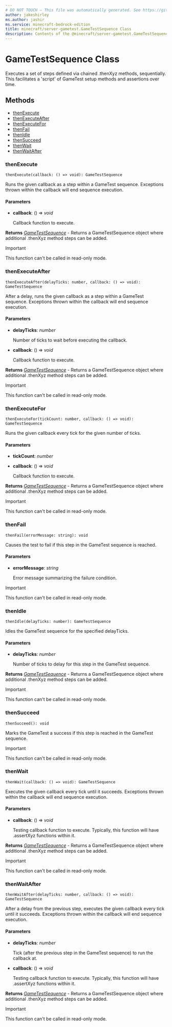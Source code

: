 ```yaml
---
# DO NOT TOUCH — This file was automatically generated. See https://github.com/mojang/minecraftapidocsgenerator to modify descriptions, examples, etc.
author: jakeshirley
ms.author: jashir
ms.service: minecraft-bedrock-edition
title: minecraft/server-gametest.GameTestSequence Class
description: Contents of the @minecraft/server-gametest.GameTestSequence class.
---
```

# GameTestSequence Class

Executes a set of steps defined via chained .thenXyz methods, sequentially. This facilitates a 'script' of GameTest setup methods and assertions over time.

## Methods
- [thenExecute](#thenexecute)
- [thenExecuteAfter](#thenexecuteafter)
- [thenExecuteFor](#thenexecutefor)
- [thenFail](#thenfail)
- [thenIdle](#thenidle)
- [thenSucceed](#thensucceed)
- [thenWait](#thenwait)
- [thenWaitAfter](#thenwaitafter)

### **thenExecute**
`
thenExecute(callback: () => void): GameTestSequence
`

Runs the given callback as a step within a GameTest sequence. Exceptions thrown within the callback will end sequence execution.

#### **Parameters**
- **callback**: () => *void*
  
  Callback function to execute.

**Returns** [*GameTestSequence*](GameTestSequence.md) - Returns a GameTestSequence object where additional .thenXyz method steps can be added.

> [!IMPORTANT]
> This function can't be called in read-only mode.

### **thenExecuteAfter**
`
thenExecuteAfter(delayTicks: number, callback: () => void): GameTestSequence
`

After a delay, runs the given callback as a step within a GameTest sequence. Exceptions thrown within the callback will end sequence execution.

#### **Parameters**
- **delayTicks**: *number*
  
  Number of ticks to wait before executing the callback.
- **callback**: () => *void*
  
  Callback function to execute.

**Returns** [*GameTestSequence*](GameTestSequence.md) - Returns a GameTestSequence object where additional .thenXyz method steps can be added.

> [!IMPORTANT]
> This function can't be called in read-only mode.

### **thenExecuteFor**
`
thenExecuteFor(tickCount: number, callback: () => void): GameTestSequence
`

Runs the given callback every tick for the given number of ticks.

#### **Parameters**
- **tickCount**: *number*
- **callback**: () => *void*
  
  Callback function to execute.

**Returns** [*GameTestSequence*](GameTestSequence.md) - Returns a GameTestSequence object where additional .thenXyz method steps can be added.

> [!IMPORTANT]
> This function can't be called in read-only mode.

### **thenFail**
`
thenFail(errorMessage: string): void
`

Causes the test to fail if this step in the GameTest sequence is reached.

#### **Parameters**
- **errorMessage**: *string*
  
  Error message summarizing the failure condition.

> [!IMPORTANT]
> This function can't be called in read-only mode.

### **thenIdle**
`
thenIdle(delayTicks: number): GameTestSequence
`

Idles the GameTest sequence for the specified delayTicks.

#### **Parameters**
- **delayTicks**: *number*
  
  Number of ticks to delay for this step in the GameTest sequence.

**Returns** [*GameTestSequence*](GameTestSequence.md) - Returns a GameTestSequence object where additional .thenXyz method steps can be added.

> [!IMPORTANT]
> This function can't be called in read-only mode.

### **thenSucceed**
`
thenSucceed(): void
`

Marks the GameTest a success if this step is reached in the GameTest sequence.

> [!IMPORTANT]
> This function can't be called in read-only mode.

### **thenWait**
`
thenWait(callback: () => void): GameTestSequence
`

Executes the given callback every tick until it succeeds. Exceptions thrown within the callback will end sequence execution.

#### **Parameters**
- **callback**: () => *void*
  
  Testing callback function to execute. Typically, this function will have .assertXyz functions within it.

**Returns** [*GameTestSequence*](GameTestSequence.md) - Returns a GameTestSequence object where additional .thenXyz method steps can be added.

> [!IMPORTANT]
> This function can't be called in read-only mode.

### **thenWaitAfter**
`
thenWaitAfter(delayTicks: number, callback: () => void): GameTestSequence
`

After a delay from the previous step, executes the given callback every tick until it succeeds. Exceptions thrown within the callback will end sequence execution.

#### **Parameters**
- **delayTicks**: *number*
  
  Tick (after the previous step in the GameTest sequence) to run the callback at.
- **callback**: () => *void*
  
  Testing callback function to execute. Typically, this function will have .assertXyz functions within it.

**Returns** [*GameTestSequence*](GameTestSequence.md) - Returns a GameTestSequence object where additional .thenXyz method steps can be added.

> [!IMPORTANT]
> This function can't be called in read-only mode.
